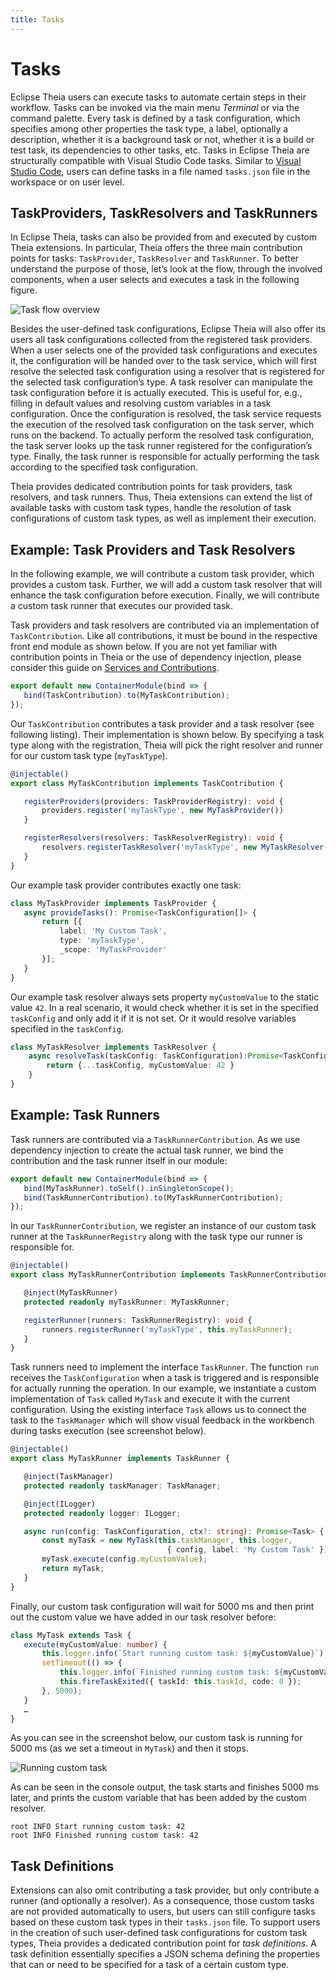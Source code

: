 ```yaml
---
title: Tasks
---
```


# Tasks

Eclipse Theia users can execute tasks to automate certain steps in their workflow.
Tasks can be invoked via the main menu *Terminal* or via the command palette.
Every task is defined by a task configuration, which specifies among other properties the task type, a label, optionally a description, whether it is a background task or not, whether it is a build or test task, its dependencies to other tasks, etc.
Tasks in Eclipse Theia are structurally compatible with Visual Studio Code tasks.
Similar to [Visual Studio Code](https://code.visualstudio.com/docs/editor/tasks), users can define tasks in a file named `tasks.json` file in the workspace or on user level.

## TaskProviders, TaskResolvers and TaskRunners

In Eclipse Theia, tasks can also be provided from and executed by custom Theia extensions.
In particular, Theia offers the three main contribution points for tasks: `TaskProvider`, `TaskResolver` and `TaskRunner`.
To better understand the purpose of those, let’s look at the flow, through the involved components, when a user selects and executes a task in the following figure.

<img src="../../tasks.png" alt="Task flow overview" style="max-width: 915px">

Besides the user-defined task configurations, Eclipse Theia will also offer its users all task configurations collected from the registered task providers.
When a user selects one of the provided task configurations and executes it, the configuration will be handed over to the task service, which will first resolve the selected task configuration using a resolver that is registered for the selected task configuration’s type.
A task resolver can manipulate the task configuration before it is actually executed.
This is useful for, e.g., filling in default values and resolving custom variables in a task configuration.
Once the configuration is resolved, the task service requests the execution of the resolved task configuration on the task server, which runs on the backend.
To actually perform the resolved task configuration, the task server looks up the task runner registered for the configuration’s type.
Finally, the task runner is responsible for actually performing the task according to the specified task configuration.

Theia provides dedicated contribution points for task providers, task resolvers, and task runners.
Thus, Theia extensions can extend the list of available tasks with custom task types, handle the resolution of task configurations of custom task types, as well as implement their execution.

## Example: Task Providers and Task Resolvers

In the following example, we will contribute a custom task provider, which provides a custom task.
Further, we will add a custom task resolver that will enhance the task configuration before execution.
Finally, we will contribute a custom task runner that executes our provided task.

Task providers and task resolvers are contributed via an implementation of `TaskContribution`.
Like all contributions, it must be bound in the respective front end module as shown below.
If you are not yet familiar with contribution points in Theia or the use of dependency injection, please consider this guide on [Services and Contributions](/docs/services_and_contributions/).

``` typescript
export default new ContainerModule(bind => {
   bind(TaskContribution).to(MyTaskContribution);
});
```

Our `TaskContribution` contributes a task provider and a task resolver (see following listing). Their implementation is shown below. By specifying a task type along with the registration, Theia will pick the right resolver and runner for our custom task type (`myTaskType`).

``` typescript
@injectable()
export class MyTaskContribution implements TaskContribution {

   registerProviders(providers: TaskProviderRegistry): void {
       providers.register('myTaskType', new MyTaskProvider())
   }

   registerResolvers(resolvers: TaskResolverRegistry): void {
       resolvers.registerTaskResolver('myTaskType', new MyTaskResolver())
   }
}
```

Our example task provider contributes exactly one task:

``` typescript
class MyTaskProvider implements TaskProvider {
   async provideTasks(): Promise<TaskConfiguration[]> {
       return [{
           label: 'My Custom Task',
           type: 'myTaskType',
           _scope: 'MyTaskProvider'
       }];
   }
}
```

Our example task resolver always sets property `myCustomValue` to the static value `42`.
In a real scenario, it would check whether it is set in the specified `taskConfig` and only add it if it is not set. Or it would resolve variables specified in the `taskConfig`.

``` typescript
class MyTaskResolver implements TaskResolver {
    async resolveTask(taskConfig: TaskConfiguration):Promise<TaskConfiguration> {
        return {...taskConfig, myCustomValue: 42 }
    }
}
```

## Example: Task Runners

Task runners are contributed via a `TaskRunnerContribution`. As we use dependency injection to create the actual task runner, we bind the contribution and the task runner itself in our module:

``` typescript
export default new ContainerModule(bind => {
   bind(MyTaskRunner).toSelf().inSingletonScope();
   bind(TaskRunnerContribution).to(MyTaskRunnerContribution);
});
```

In our `TaskRunnerContribution`, we register an instance of our custom task runner at the `TaskRunnerRegistry` along with the task type our runner is responsible for.

``` typescript
@injectable()
export class MyTaskRunnerContribution implements TaskRunnerContribution {

   @inject(MyTaskRunner)
   protected readonly myTaskRunner: MyTaskRunner;

   registerRunner(runners: TaskRunnerRegistry): void {
       runners.registerRunner('myTaskType', this.myTaskRunner);
   }
}
```

Task runners need to implement the interface `TaskRunner`.
The function `run` receives the `TaskConfiguration` when a task is triggered and is responsible for actually running the operation.
In our example, we instantiate a custom implementation of `Task` called `MyTask` and execute it with the current configuration.
Using the existing interface `Task` allows us to connect the task to the `TaskManager` which will show visual feedback in the workbench during tasks execution (see screenshot below).

``` typescript
@injectable()
export class MyTaskRunner implements TaskRunner {

   @inject(TaskManager)
   protected readonly taskManager: TaskManager;

   @inject(ILogger)
   protected readonly logger: ILogger;

   async run(config: TaskConfiguration, ctx?: string): Promise<Task> {
       const myTask = new MyTask(this.taskManager, this.logger,
                                   { config, label: 'My Custom Task' });
       myTask.execute(config.myCustomValue);
       return myTask;
   }
}
```

Finally, our custom task configuration will wait for 5000 ms and then print out the custom value we have added in our task resolver before:

``` typescript
class MyTask extends Task {
   execute(myCustomValue: number) {
       this.logger.info(`Start running custom task: ${myCustomValue}`);
       setTimeout(() => {
           this.logger.info(`Finished running custom task: ${myCustomValue}`);
           this.fireTaskExited({ taskId: this.taskId, code: 0 });
       }, 5000);
   }
   …
}
```

As you can see in the screenshot below, our custom task is running for 5000 ms (as we set a timeout in `MyTask`) and then it stops.

<img src="../../running-custom-task.gif" alt="Running custom task" style="max-width: 702px">

As can be seen in the console output, the task starts and finishes 5000 ms later, and prints the custom variable that has been added by the custom resolver.

```
root INFO Start running custom task: 42
root INFO Finished running custom task: 42
```

## Task Definitions

Extensions can also omit contributing a task provider, but only contribute a runner (and optionally a resolver).
As a consequence, those custom tasks are not provided automatically to users, but users can still configure tasks based on these custom task types in their `tasks.json` file.
To support users in the creation of such user-defined task configurations for custom task types, Theia provides a dedicated contribution point for *task definitions*.
A task definition essentially specifies a JSON schema defining the properties that can or need to be specified for a task of a certain custom type.
